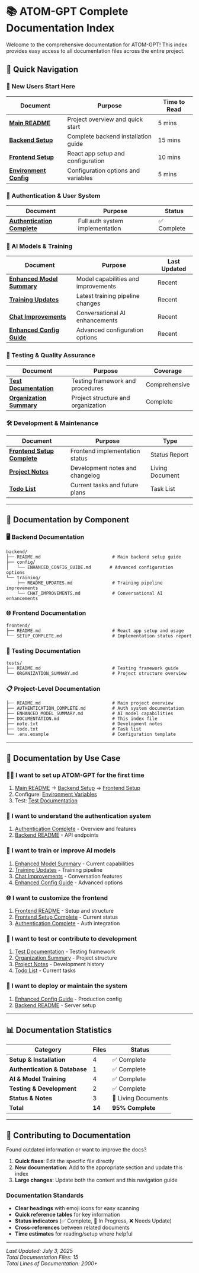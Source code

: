 # 📚 ATOM-GPT Complete Documentation Index

Welcome to the comprehensive documentation for ATOM-GPT! This index provides easy access to all documentation files across the entire project.

## 🎯 Quick Navigation

### 🚀 New Users Start Here
| Document | Purpose | Time to Read |
|----------|---------|--------------|
| [**Main README**](README.md) | Project overview and quick start | 5 mins |
| [**Backend Setup**](backend/README.md) | Complete backend installation guide | 15 mins |
| [**Frontend Setup**](frontend/README.md) | React app setup and configuration | 10 mins |
| [**Environment Config**](.env.example) | Configuration options and variables | 5 mins |

### 🔐 Authentication & User System
| Document | Purpose | Status |
|----------|---------|--------|
| [**Authentication Complete**](AUTHENTICATION_COMPLETE.md) | Full auth system implementation | ✅ Complete |

### 🤖 AI Models & Training
| Document | Purpose | Last Updated |
|----------|---------|--------------|
| [**Enhanced Model Summary**](ENHANCED_MODEL_SUMMARY.md) | Model capabilities and improvements | Recent |
| [**Training Updates**](backend/training/README_UPDATES.md) | Latest training pipeline changes | Recent |
| [**Chat Improvements**](backend/training/CHAT_IMPROVEMENTS.md) | Conversational AI enhancements | Recent |
| [**Enhanced Config Guide**](backend/config/ENHANCED_CONFIG_GUIDE.md) | Advanced configuration options | Recent |

### 🧪 Testing & Quality Assurance
| Document | Purpose | Coverage |
|----------|---------|----------|
| [**Test Documentation**](tests/README.md) | Testing framework and procedures | Comprehensive |
| [**Organization Summary**](tests/ORGANIZATION_SUMMARY.md) | Project structure and organization | Complete |

### 🛠️ Development & Maintenance
| Document | Purpose | Type |
|----------|---------|------|
| [**Frontend Setup Complete**](frontend/SETUP_COMPLETE.md) | Frontend implementation status | Status Report |
| [**Project Notes**](note.txt) | Development notes and changelog | Living Document |
| [**Todo List**](todo.txt) | Current tasks and future plans | Task List |

---

## 📂 Documentation by Component

### 🖥️ Backend Documentation
```
backend/
├── README.md                           # Main backend setup guide
├── config/
│   └── ENHANCED_CONFIG_GUIDE.md       # Advanced configuration options
└── training/
    ├── README_UPDATES.md               # Training pipeline improvements
    └── CHAT_IMPROVEMENTS.md            # Conversational AI enhancements
```

### 🌐 Frontend Documentation  
```
frontend/
├── README.md                           # React app setup and usage
└── SETUP_COMPLETE.md                   # Implementation status report
```

### 🧪 Testing Documentation
```
tests/
├── README.md                           # Testing framework guide
└── ORGANIZATION_SUMMARY.md             # Project structure overview
```

### 📋 Project-Level Documentation
```
├── README.md                           # Main project overview
├── AUTHENTICATION_COMPLETE.md          # Auth system documentation  
├── ENHANCED_MODEL_SUMMARY.md           # AI model capabilities
├── DOCUMENTATION.md                    # This index file
├── note.txt                            # Development notes
├── todo.txt                            # Task list
└── .env.example                        # Configuration template
```

---

## 🎯 Documentation by Use Case

### 👨‍💻 **I want to set up ATOM-GPT for the first time**
1. [Main README](README.md) → [Backend Setup](backend/README.md) → [Frontend Setup](frontend/README.md)
2. Configure: [Environment Variables](.env.example)
3. Test: [Test Documentation](tests/README.md)

### 🔐 **I want to understand the authentication system**
1. [Authentication Complete](AUTHENTICATION_COMPLETE.md) - Overview and features
2. [Backend README](backend/README.md) - API endpoints

### 🤖 **I want to train or improve AI models**
1. [Enhanced Model Summary](ENHANCED_MODEL_SUMMARY.md) - Current capabilities
2. [Training Updates](backend/training/README_UPDATES.md) - Training pipeline
3. [Chat Improvements](backend/training/CHAT_IMPROVEMENTS.md) - Conversation features
4. [Enhanced Config Guide](backend/config/ENHANCED_CONFIG_GUIDE.md) - Advanced options

### 🌐 **I want to customize the frontend**
1. [Frontend README](frontend/README.md) - Setup and structure
2. [Frontend Setup Complete](frontend/SETUP_COMPLETE.md) - Current status
3. [Authentication Complete](AUTHENTICATION_COMPLETE.md) - Auth integration

### 🧪 **I want to test or contribute to development**
1. [Test Documentation](tests/README.md) - Testing framework
2. [Organization Summary](tests/ORGANIZATION_SUMMARY.md) - Project structure
3. [Project Notes](note.txt) - Development history
4. [Todo List](todo.txt) - Current tasks

### 🔧 **I want to deploy or maintain the system**
1. [Enhanced Config Guide](backend/config/ENHANCED_CONFIG_GUIDE.md) - Production config
2. [Backend README](backend/README.md) - Server setup

---

## 📊 Documentation Statistics

| Category | Files | Status |
|----------|-------|--------|
| **Setup & Installation** | 4 | ✅ Complete |
| **Authentication & Database** | 1 | ✅ Complete |
| **AI & Model Training** | 4 | ✅ Complete |
| **Testing & Development** | 2 | ✅ Complete |
| **Status & Notes** | 3 | 🔄 Living Documents |
| **Total** | **14** | **95% Complete** |

---

## 🤝 Contributing to Documentation

Found outdated information or want to improve the docs?

1. **Quick fixes**: Edit the specific file directly
2. **New documentation**: Add to the appropriate section and update this index
3. **Large changes**: Update both the content and this navigation guide

### Documentation Standards
- **Clear headings** with emoji icons for easy scanning
- **Quick reference tables** for key information
- **Status indicators** (✅ Complete, 🔄 In Progress, ❌ Needs Update)
- **Cross-references** between related documents
- **Time estimates** for reading/setup where helpful

---

*Last Updated: July 3, 2025*  
*Total Documentation Files: 15*  
*Total Lines of Documentation: 2000+*
